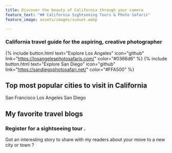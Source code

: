 ```yaml
---
title: Discover the beauty of California through your camera
feature_text: "## California Sightseeing Tours & Photo Safaris"
feature_image: assets/images/sunset.webp

---
```

###  California travel guide for the aspiring, creative photographer

{% include button.html text="Explore Los Angeles" icon="github" link="https://losangelesphotosafaris.com/" color="#0366d6" %}
{% include button.html text="Explore San Diego" icon="github" link="https://sandiegophotosafari.net/" color="#FFA500" %}

## Top most popular cities to visit in California
San Francisco
Los Angeles
San Diego



## My favorite travel blogs


### Register for a sightseeing tour .

Got an interesting story to share with my readers about your move to a new city or town ?
